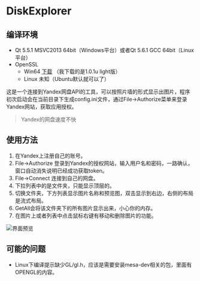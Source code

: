# DiskExplorer

## 编译环境
* Qt 5.5.1 MSVC2013 64bit（Windows平台）或者Qt 5.6.1 GCC 64bit（Linux平台）
* OpenSSL
    * Win64 [下载](https://slproweb.com/products/Win32OpenSSL.html) （我下载的是1.0.1u light版）
    * Linux 未知（Ubuntu默认就可以了）

这是一个连接到Yandex网盘API的工具，可以按照片墙的形式显示出图片，程序初次启动会在当前目录下生成config.ini文件，通过File->Authorize菜单来登录Yandex网站，获取应用授权。
> Yandex的网盘速度不快

## 使用方法
1. 在Yandex上注册自己的账号。
1. File->Authorize 登录到Yandex的授权网站，输入用户名和密码，一路确认，窗口自动消失说明已经成功获取token。
1. File->Connect 连接到自己的网盘。
1. 下拉列表中的是文件夹，只能显示顶层的。
1. 切换文件夹，下方列表显示图片名称和预览图，双击显示到右边，右侧的布局是流式布局。
1. GetAll会将该文件夹下的所有图片显示出来，小心你的内存。
1. 在图片上或者列表中点击鼠标右键有移动和删除图片的功能。

 ![界面预览](http://onmdsye1w.bkt.clouddn.com/preview.png)


## 可能的问题
* Linux下编译提示缺少GL/gl.h，应该是需要安装mesa-dev相关的包，里面有OPENGL的内容。

